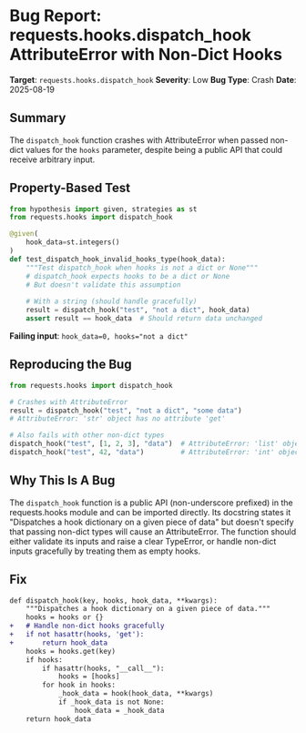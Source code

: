 # Bug Report: requests.hooks.dispatch_hook AttributeError with Non-Dict Hooks

**Target**: `requests.hooks.dispatch_hook`
**Severity**: Low
**Bug Type**: Crash
**Date**: 2025-08-19

## Summary

The `dispatch_hook` function crashes with AttributeError when passed non-dict values for the `hooks` parameter, despite being a public API that could receive arbitrary input.

## Property-Based Test

```python
from hypothesis import given, strategies as st
from requests.hooks import dispatch_hook

@given(
    hook_data=st.integers()
)
def test_dispatch_hook_invalid_hooks_type(hook_data):
    """Test dispatch_hook when hooks is not a dict or None"""
    # dispatch_hook expects hooks to be a dict or None
    # But doesn't validate this assumption
    
    # With a string (should handle gracefully)
    result = dispatch_hook("test", "not a dict", hook_data)
    assert result == hook_data  # Should return data unchanged
```

**Failing input**: `hook_data=0, hooks="not a dict"`

## Reproducing the Bug

```python
from requests.hooks import dispatch_hook

# Crashes with AttributeError
result = dispatch_hook("test", "not a dict", "some data")
# AttributeError: 'str' object has no attribute 'get'

# Also fails with other non-dict types
dispatch_hook("test", [1, 2, 3], "data")  # AttributeError: 'list' object has no attribute 'get'
dispatch_hook("test", 42, "data")         # AttributeError: 'int' object has no attribute 'get'
```

## Why This Is A Bug

The `dispatch_hook` function is a public API (non-underscore prefixed) in the requests.hooks module and can be imported directly. Its docstring states it "Dispatches a hook dictionary on a given piece of data" but doesn't specify that passing non-dict types will cause an AttributeError. The function should either validate its inputs and raise a clear TypeError, or handle non-dict inputs gracefully by treating them as empty hooks.

## Fix

```diff
def dispatch_hook(key, hooks, hook_data, **kwargs):
    """Dispatches a hook dictionary on a given piece of data."""
    hooks = hooks or {}
+   # Handle non-dict hooks gracefully
+   if not hasattr(hooks, 'get'):
+       return hook_data
    hooks = hooks.get(key)
    if hooks:
        if hasattr(hooks, "__call__"):
            hooks = [hooks]
        for hook in hooks:
            _hook_data = hook(hook_data, **kwargs)
            if _hook_data is not None:
                hook_data = _hook_data
    return hook_data
```